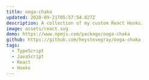 ```yaml
---
title: ooga-chaka
updated: 2020-09-21T05:57:54.027Z
description: A collection of my custom React Hooks.
image: assets/react.svg
demo: https://www.npmjs.com/package/ooga-chaka
github: https://github.com/heystevegray/ooga-chaka
tags:
  - TypeScript
  - JavaScript
  - React
  - Hooks
---
```

